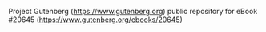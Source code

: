 Project Gutenberg (https://www.gutenberg.org) public repository for eBook #20645 (https://www.gutenberg.org/ebooks/20645)
